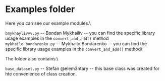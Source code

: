 # Examples folder

Here you can see our example modules.\

`bmykhaylivvv.py` -- Bondan Mykhailiv -- you can find the specific library usage examples in the `convert_and_add()` method\
`mykhailo_bondarenko.py` -- Mykhailo Bondarenko -- you can find the specific library usage examples in the `convert_and_add()` method\

The folder also contains:\

`base_dataset.py` -- Stefan @elem3ntary -- this base class was created for hte convenience of class creation.
